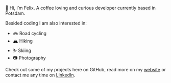 👋 Hi, I’m Felix. A coffee loving and curious developer currently based in Potsdam.

Besided coding I am also interested in:
- 🚲 Road cycling
- 🏔 Hiking
- ⛷ Skiing
- 📷 Photography


Check out some of my projects here on GitHub, read more on my [website](https://felix-pruente.de) or contact me any time on [LinkedIn](https://www.linkedin.com/in/felix-pr%C3%BCnte/).

